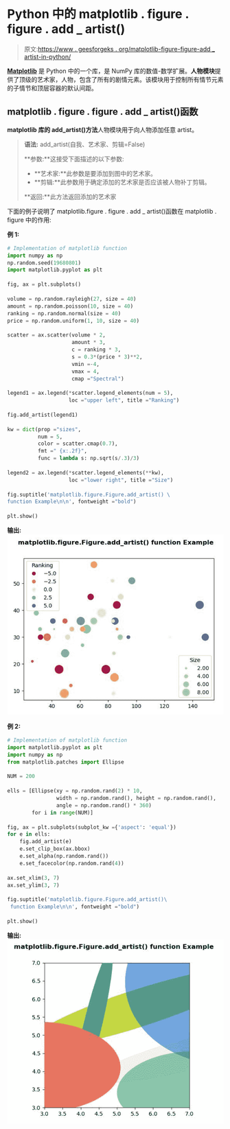 # Python 中的 matplotlib . figure . figure . add _ artist()

> 原文:[https://www . geesforgeks . org/matplotlib-figure-figure-add _ artist-in-python/](https://www.geeksforgeeks.org/matplotlib-figure-figure-add_artist-in-python/)

**[Matplotlib](https://www.geeksforgeeks.org/python-introduction-matplotlib/)** 是 Python 中的一个库，是 NumPy 库的数值-数学扩展。**人物模块**提供了顶级的艺术家，人物，包含了所有的剧情元素。该模块用于控制所有情节元素的子情节和顶层容器的默认间距。

## matplotlib . figure . figure . add _ artist()函数

**matplotlib 库的 add_artist()方法**人物模块用于向人物添加任意 artist。

> **语法:** add_artist(自我、艺术家、剪辑=False)
> 
> **参数:**这接受下面描述的以下参数:
> 
> *   **艺术家:**此参数是要添加到图中的艺术家。
> *   **剪辑:**此参数用于确定添加的艺术家是否应该被人物补丁剪辑。
> 
> **返回:**此方法返回添加的艺术家

下面的例子说明了 matplotlib.figure . figure . add _ artist()函数在 matplotlib . figure 中的作用:

**例 1:**

```py
# Implementation of matplotlib function
import numpy as np
np.random.seed(19680801)
import matplotlib.pyplot as plt

fig, ax = plt.subplots()

volume = np.random.rayleigh(27, size = 40)
amount = np.random.poisson(10, size = 40)
ranking = np.random.normal(size = 40)
price = np.random.uniform(1, 10, size = 40)

scatter = ax.scatter(volume * 2,
                     amount * 3, 
                     c = ranking * 3,
                     s = 0.3*(price * 3)**2,
                     vmin =-4,
                     vmax = 4,
                     cmap ="Spectral")

legend1 = ax.legend(*scatter.legend_elements(num = 5),
                    loc ="upper left", title ="Ranking")

fig.add_artist(legend1)

kw = dict(prop ="sizes",
          num = 5,
          color = scatter.cmap(0.7),
          fmt =" {x:.2f}",
          func = lambda s: np.sqrt(s/.3)/3)

legend2 = ax.legend(*scatter.legend_elements(**kw),
                    loc ="lower right", title ="Size")

fig.suptitle('matplotlib.figure.Figure.add_artist() \
function Example\n\n', fontweight ="bold")

plt.show()
```

**输出:**
![](img/c4ab175162fd2a94a96c2bf2e16957dd.png)

**例 2:**

```py
# Implementation of matplotlib function
import matplotlib.pyplot as plt
import numpy as np
from matplotlib.patches import Ellipse

NUM = 200

ells = [Ellipse(xy = np.random.rand(2) * 10,
                width = np.random.rand(), height = np.random.rand(),
                angle = np.random.rand() * 360)
        for i in range(NUM)]

fig, ax = plt.subplots(subplot_kw ={'aspect': 'equal'})
for e in ells:
    fig.add_artist(e)
    e.set_clip_box(ax.bbox)
    e.set_alpha(np.random.rand())
    e.set_facecolor(np.random.rand(4))

ax.set_xlim(3, 7)
ax.set_ylim(3, 7)

fig.suptitle('matplotlib.figure.Figure.add_artist()\
 function Example\n\n', fontweight ="bold")

plt.show()
```

**输出:**
![](img/155c418b94070c0687e9c8a183891558.png)